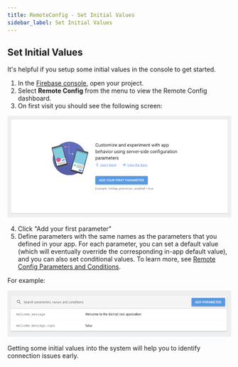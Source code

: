 ```yaml
---
title: RemoteConfig - Set Initial Values
sidebar_label: Set Initial Values
---
```


## Set Initial Values

It's helpful if you setup some initial values in the console to get started.

1. In the [Firebase console](https://console.firebase.google.com/), open your project.
2. Select **Remote Config** from the menu to view the Remote Config dashboard.
3. On first visit you should see the following screen:

![](images/remoteconfig-initialvalues.png)

4. Click "Add your first parameter" 
5. Define parameters with the same names as the parameters that you defined in your app. For each parameter, you can set a default value (which will eventually override the corresponding in-app default value), and you can also set conditional values. To learn more, see [Remote Config Parameters and Conditions](https://firebase.google.com/docs/remote-config/parameters).

For example:

![](images/remoteconfig-testvalues.png)


Getting some initial values into the system will help you to identify connection issues early.




